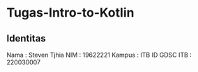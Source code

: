 # Tugas-Intro-to-Kotlin

## Identitas
Nama        : Steven Tjhia
NIM         : 19622221
Kampus      : ITB
ID GDSC ITB : 220030007
